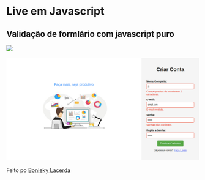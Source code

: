 # Live em Javascript

## Validação de formlário com javascript puro


[![](http://img.youtube.com/vi/hF_VMWnsY00/0.jpg)](http://www.youtube.com/watch?v=hF_VMWnsY00 " 3 Projetos p/ Portfólio em Javascript para Iniciantes")

![Formulário](screenshot.jpg)

Feito po [Bonieky Lacerda](https://www.youtube.com/watch?v=hF_VMWnsY00)